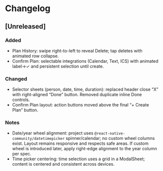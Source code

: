 # Changelog

## [Unreleased]

### Added
- Plan History: swipe right-to-left to reveal Delete; tap deletes with animated row collapse.
- Confirm Plan: selectable integrations (Calendar, Text, ICS) with animated label→✓ and persistent selection until create.

### Changed
- Selector sheets (person, date, time, duration): replaced header close “X” with right-aligned “Done” button. Removed duplicate inline Done controls.
- Confirm Plan layout: action buttons moved above the final “+ Create Plan” button.

### Notes
- Date/year wheel alignment: project uses `@react-native-community/datetimepicker` spinner/calendar; no custom wheel columns exist. Layout remains responsive and respects safe areas. If custom wheel is introduced later, apply right-edge alignment to the year column per spec.
- Time picker centering: time selection uses a grid in a ModalSheet; content is centered and consistent across devices.
